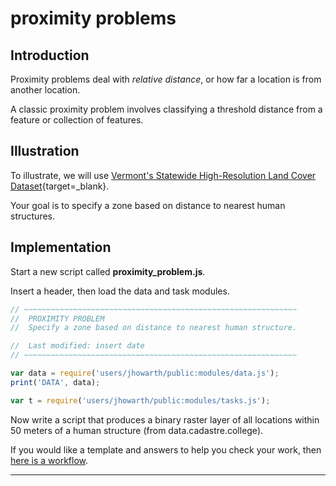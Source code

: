 # __proximity problems__  

## __Introduction__  

Proximity problems deal with _relative distance_, or how far a location is from another location. 

A classic proximity problem involves classifying a threshold distance from a feature or collection of features.  

## __Illustration__      

To illustrate, we will use [Vermont's  Statewide High-Resolution Land Cover Dataset](https://vcgi.vermont.gov/data-release/statewide-high-resolution-vermont-land-cover-data-now-available){target=_blank}.

Your goal is to specify a zone based on distance to nearest human structures.   

## __Implementation__  

Start a new script called __proximity_problem.js__.

Insert a header, then load the data and task modules.   

```js
// ~~~~~~~~~~~~~~~~~~~~~~~~~~~~~~~~~~~~~~~~~~~~~~~~~~~~~~~~~~~~~
//  PROXIMITY PROBLEM
//  Specify a zone based on distance to nearest human structure. 

//  Last modified: insert date
// ~~~~~~~~~~~~~~~~~~~~~~~~~~~~~~~~~~~~~~~~~~~~~~~~~~~~~~~~~~~~~

var data = require('users/jhowarth/public:modules/data.js');       
print('DATA', data);

var t = require('users/jhowarth/public:modules/tasks.js');

```

Now write a script that produces a binary raster layer of all locations within 50 meters of a human structure (from data.cadastre.college).  

If you would like a template and answers to help you check your work, then [here is a workflow][prox01].

---

[prox01]: ../workflows/proximity-workflows.md  






